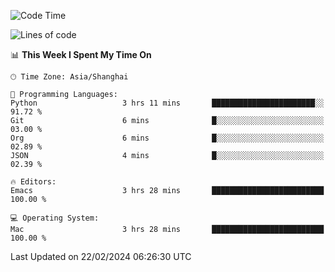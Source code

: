<!--START_SECTION:waka-->
![Code Time](http://img.shields.io/badge/Code%20Time-1%2C796%20hrs%2042%20mins-blue)

![Lines of code](https://img.shields.io/badge/From%20Hello%20World%20I%27ve%20Written-288.7%20thousand%20lines%20of%20code-blue)

📊 **This Week I Spent My Time On** 

```text
🕑︎ Time Zone: Asia/Shanghai

💬 Programming Languages: 
Python                   3 hrs 11 mins       ███████████████████████░░   91.72 % 
Git                      6 mins              █░░░░░░░░░░░░░░░░░░░░░░░░   03.00 % 
Org                      6 mins              █░░░░░░░░░░░░░░░░░░░░░░░░   02.89 % 
JSON                     4 mins              █░░░░░░░░░░░░░░░░░░░░░░░░   02.39 % 

🔥 Editors: 
Emacs                    3 hrs 28 mins       █████████████████████████   100.00 % 

💻 Operating System: 
Mac                      3 hrs 28 mins       █████████████████████████   100.00 % 
```


 Last Updated on 22/02/2024 06:26:30 UTC
<!--END_SECTION:waka-->
